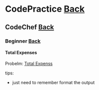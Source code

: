 # CodePractice [Back](https://blog.fish-404.icu/CodePractice/)

## CodeChef [Back](https://blog.fish-404.icu/CodePractice/CodeChef/)

### Beginner [Back](https://blog.fish-404.icu/CodePractice/CodeChef/Beginner/)

#### Total Expenses
Probelm: [Total Expenss](https://www.codechef.com/problems/FLOW009)

tips:

* just need to remember format the output

